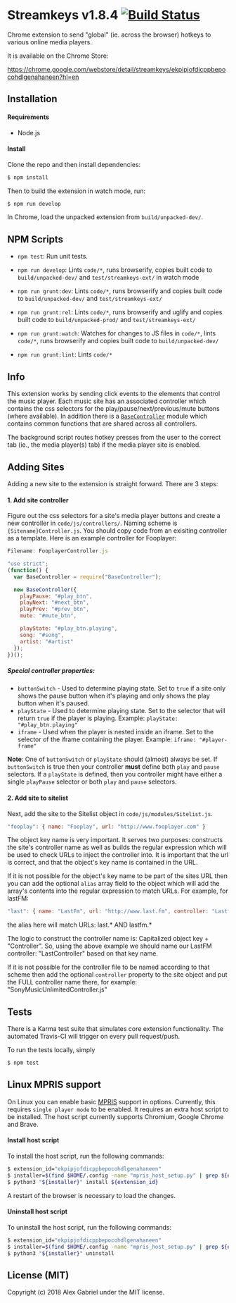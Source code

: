 # Streamkeys v1.8.4 [![Build Status](https://travis-ci.org/berrberr/streamkeys.svg?branch=master)](https://travis-ci.org/berrberr/streamkeys)

Chrome extension to send "global" (ie. across the browser) hotkeys to various online media players.

It is available on the Chrome Store:

https://chrome.google.com/webstore/detail/streamkeys/ekpipjofdicppbepocohdlgenahaneen?hl=en

## Installation

#### Requirements

- Node.js

#### Install

Clone the repo and then install dependencies:

```bash
$ npm install
```

Then to build the extension in watch mode, run:

```bash
$ npm run develop
```
In Chrome, load the unpacked extension from `build/unpacked-dev/`.



## NPM Scripts
- `npm test`: Run unit tests.

- `npm run develop`: Lints `code/*`, runs browserify, copies built code to `build/unpacked-dev/` and `test/streamkeys-ext/` in watch mode

- `npm run grunt:dev`: Lints `code/*`, runs browserify and copies built code to `build/unpacked-dev/` and `test/streamkeys-ext/`

- `npm run grunt:rel`: Lints `code/*`, runs browserify and uglify and copies built code to `build/unpacked-prod/` and `test/streamkeys-ext/`

- `npm run grunt:watch`: Watches for changes to JS files in `code/*`, lints `code/*`, runs browserify and copies built code to `build/unpacked-dev/`

- `npm run grunt:lint`: Lints `code/*`


## Info

This extension works by sending click events to the elements that control the music player. Each music site has an associated controller which contains the css selectors for the play/pause/next/previous/mute buttons (where available). In addition there is a [`BaseController`][0] module which contains common functions that are shared across all controllers.

The background script routes hotkey presses from the user to the correct tab (ie., the media player(s) tab) if the media player site is enabled.

## Adding Sites

Adding a new site to the extension is straight forward. There are 3 steps:

#### 1. Add site controller

Figure out the css selectors for a site's media player buttons and create a new controller in `code/js/controllers/`. Naming scheme is `{Sitename}Controller.js`. You should copy code from an exisiting controller as a template. Here is an example controller for Fooplayer:

```javascript
Filename: FooplayerController.js

"use strict";
(function() {
  var BaseController = require("BaseController");

  new BaseController({
    playPause: "#play_btn",
    playNext: "#next_btn",
    playPrev: "#prev_btn",
    mute: "#mute_btn",

    playState: "#play_btn.playing",
    song: "#song",
    artist: "#artist"
  });
})();
```

##### Special controller properties:

- `buttonSwitch` - Used to determine playing state. Set to `true` if a site only shows the pause button when it's playing and only shows the play button when it's paused.
- `playState` - Used to determine playing state. Set to the selector that will return `true` if the player is playing. Example: `playState: "#play_btn.playing"`
- `iframe` - Used when the player is nested inside an iframe. Set to the selector of the iframe containing the player. Example: `iframe: "#player-frame"`

**Note**: One of `buttonSwitch` or `playState` should (almost) always be set. If `buttonSwitch` is true then your controller **must** define both `play` and `pause` selectors. If a `playState` is defined, then you controller might have either a single `playPause` selector or both `play` and `pause` selectors.

#### 2. Add site to sitelist

Next, add the site to the Sitelist object in `code/js/modules/Sitelist.js`.

```javascript
"fooplay": { name: "Fooplay", url: "http://www.fooplayer.com" }
```

The object key name is very important. It serves two purposes: constructs the site's controller name as well as builds the regular expression which will be used to check URLs to inject the controller into. It is important that the url is correct, and that the object's key name is contained in the URL.

If it is not possible for the object's key name to be part of the sites URL then you can add the optional `alias` array field to the object which will add the array's contents into the regular expression to match URLs. For example, for lastFM:

```javascript
"last": { name: "LastFm", url: "http://www.last.fm", controller: "LastfmController.js", alias: ["lastfm"] }
```

the alias here will match URLs: last.* AND lastfm.*

The logic to construct the controller name is: Capitalized object key + "Controller". So, using the above example we should name our LastFM controller: "LastController" based on that key name.

If it is not possible for the controller file to be named according to that scheme then add the optional `controller` property to the site object and put the FULL controller name there, for example: "SonyMusicUnlimitedController.js"

## Tests

There is a Karma test suite that simulates core extension functionality. The automated Travis-CI will trigger on every pull request/push.

To run the tests locally, simply

```bash
$ npm test
```

## Linux MPRIS support

On Linux you can enable basic [MPRIS][1] support in options. Currently, this requires
`single player mode` to be enabled. It requires an extra host script to be
installed. The host script currently supports Chromium, Google Chrome and Brave.

#### Install host script

To install the host script, run the following commands:

```bash
$ extension_id="ekpipjofdicppbepocohdlgenahaneen"
$ installer=$(find $HOME/.config -name "mpris_host_setup.py" | grep ${extension_id})
$ python3 "${installer}" install ${extension_id}
```

A restart of the browser is necessary to load the changes.

#### Uninstall host script

To uninstall the host script, run the following commands:

```bash
$ extension_id="ekpipjofdicppbepocohdlgenahaneen"
$ installer=$(find $HOME/.config -name "mpris_host_setup.py" | grep ${extension_id})
$ python3 "${installer}" uninstall
```

## License (MIT)

Copyright (c) 2018 Alex Gabriel under the MIT license.

[0]: https://github.com/berrberr/streamkeys/blob/master/code/js/modules/BaseController.js
[1]: https://specifications.freedesktop.org/mpris-spec/latest/

